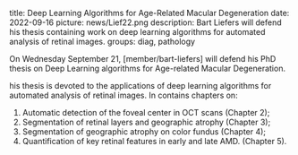 title: Deep Learning Algorithms for Age-Related Macular Degeneration
date: 2022-09-16
picture: news/Lief22.png 
description: Bart Liefers will defend his thesis containing work on deep learning algorithms for automated analysis of retinal images.
groups: diag, pathology

On Wednesday September 21, [member/bart-liefers] will defend his PhD thesis on Deep Learning algorithms for Age-related Macular Degeneration.

his thesis is devoted to the applications of deep learning algorithms for automated analysis of retinal images.
In contains chapters on:

1. Automatic detection of the foveal center in OCT scans (Chapter 2);
2. Segmentation of retinal layers and geographic atrophy (Chapter 3);
3. Segmentation of geographic atrophy on color fundus (Chapter 4);
4. Quantification of key retinal features in early and late AMD. (Chapter 5).
